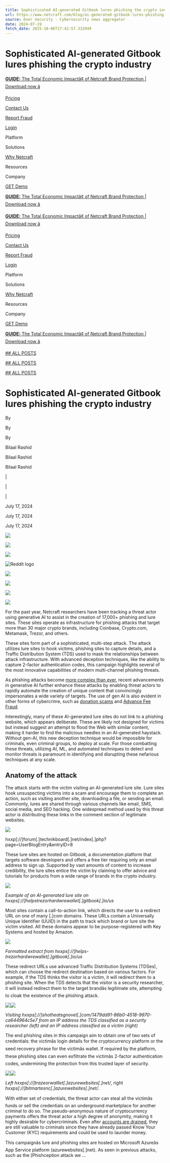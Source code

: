 ```yaml
---
title: Sophisticated AI-generated Gitbook lures phishing the crypto industry
url: https://www.netcraft.com/blog/ai-generated-gitbook-lures-phishing-the-crypto-industry/
source: Over Security - Cybersecurity news aggregator
date: 2024-07-19
fetch_date: 2025-10-06T17:42:57.332949
---
```


# Sophisticated AI-generated Gitbook lures phishing the crypto industry

[**GUIDE:** The Total Economic Impactâ¢ of Netcraft Brand Protection | Download now â](../lp/forrester-tei-study)

[Pricing](../get-pricing)

[Contact Us](../contact)

[Report Fraud](https://report.netcraft.com/)

[Login](https://services.netcraft.com/)

Platform

Solutions

[Why Netcraft](../why-netcraft)

Resources

Company

[GET Demo](../book-a-demo)

[**GUIDE:** The Total Economic Impactâ¢ of Netcraft Brand Protection | Download now â](../lp/forrester-tei-study)

[**GUIDE:** The Total Economic Impactâ¢ of Netcraft Brand Protection | Download now â](../lp/forrester-tei-study)

[Pricing](../get-pricing)

[Contact Us](../contact)

[Report Fraud](https://report.netcraft.com/)

[Login](https://services.netcraft.com/)

Platform

Solutions

[Why Netcraft](../why-netcraft)

Resources

Company

[GET Demo](../book-a-demo)

[**GUIDE:** The Total Economic Impactâ¢ of Netcraft Brand Protection | Download now â](../lp/forrester-tei-study)

[## ALL POSTS](../resources/blog)

[## ALL POSTS](../resources/blog)

[## ALL POSTS](../resources/blog)

# Sophisticated AI-generated Gitbook lures phishing the crypto industry

By

By

By

Bilaal Rashid

Bilaal Rashid

Bilaal Rashid

|

|

|

July 17, 2024

July 17, 2024

July 17, 2024

![](https://framerusercontent.com/images/jxxRGtMLzq6QxJ4GYRCCbx2QFQ.svg?width=27&height=28)

![](https://framerusercontent.com/images/qxE8AF5N0tvgi2NQPrJxo2Fjec8.svg?width=27&height=28)

![](https://framerusercontent.com/images/iPf6JKc4mxyBKQ0kzbQ3awaw.svg?width=27&height=28)

![Reddit logo](https://framerusercontent.com/images/SgQ1svDD2syGHlolx4eeBq0UPA.svg?width=28&height=29)

![](https://framerusercontent.com/images/OvIZoc9zdYHfrOLzrAEwSXY9ro.png?width=1424&height=718)

![](https://framerusercontent.com/images/OvIZoc9zdYHfrOLzrAEwSXY9ro.png?width=1424&height=718)

![](https://framerusercontent.com/images/OvIZoc9zdYHfrOLzrAEwSXY9ro.png?width=1424&height=718)

![](https://framerusercontent.com/images/OvIZoc9zdYHfrOLzrAEwSXY9ro.png?width=1424&height=718)

For the past year, Netcraft researchers have been tracking a threat actor using generative AI to assist in the creation of 17,000+ phishing and lure sites. These sites operate as infrastructure for phishing attacks that target more than 30 major crypto brands, including Coinbase, Crypto.com, Metamask, Trezor, and others.

These sites form part of a sophisticated, multi-step attack. The attack utilizes lure sites to hook victims, phishing sites to capture details, and a Traffic Distribution System (TDS) used to mask the relationships between attack infrastructure. With advanced deception techniques, like the ability to capture 2-factor authentication codes, this campaign highlights several of the most innovative capabilities of modern multi-channel phishing threats.

As phishing attacks become [more complex than ever](https://www.netcraft.com/blog/popular-email-platform-used-to-impersonate-itself/), recent advancements in generative AI further enhance these attacks by enabling threat actors to rapidly automate the creation of unique content that convincingly impersonates a wide variety of targets. The use of gen AI is also evident in other forms of cybercrime, such as [donation scams](https://www.netcraft.com/blog/trumped-up-crypto-donation-scams/) and [Advance Fee Fraud](https://www.netcraft.com/blog/flipping-the-script-on-pig-butchering/).

Interestingly, many of these AI-generated lure sites do not link to a phishing website, which appears deliberate. These are likely not designed for victims but instead suggest an attempt to flood the Web with similar content, making it harder to find the malicious needles in an AI-generated haystack. Without gen-AI, this new deception technique would be impossible for criminals, even criminal groups, to deploy at scale. For those combatting these threats, utilizing AI, ML, and automated techniques to detect and monitor threats is paramount in identifying and disrupting these nefarious techniques at any scale.

## Anatomy of the attack

The attack starts with the victim visiting an AI-generated lure site. Lure sites hook unsuspecting victims into a scam and encourage them to complete an action, such as visiting another site, downloading a file, or sending an email. Commonly, lures are shared through various channels like email, SMS, social media, and SEO hacking. One widespread method used by this threat actor is distributing these links in the comment section of legitimate websites.

![](https://framerusercontent.com/images/RdIzghkGqsOeB3oStmJmKMU3qf0.png?width=1423&height=934)

hxxp[://]forum[.]technikboard[.]net/index[.]php?page=UserBlogEntry&entryID=8

These lure sites are hosted on Gitbook, a documentation platform that targets software developers and offers a free tier requiring only an email address to sign up. Supported by vast amounts of content to increase credibility, the lure sites entice the victim by claiming to offer advice and tutorials for products from a wide range of brands in the crypto industry.

![](https://framerusercontent.com/images/mVrT3UUYimHYhoXARsaovWfx9Y.png?width=1024&height=768)

*Example of an AI-generated lure site on hxxps[://]helpstrezorhardwrewallet[.]gitbook[.]io/us*

Most sites contain a call-to-action link, which directs the user to a redirect URL on one of many [.]com domains. These URLs contain a Universally Unique Identifier (UUID) in the path to track which brand or lure site the victim visited. All these domains appear to be purpose-registered with Key Systems and hosted by Amazon.

![](https://framerusercontent.com/images/mOCs2cx6GpPc7MqVjNGXkjld6U.png?width=1024&height=279)

*Formatted extract from hxxps[://]helps-trezorhardwrewallet[.]gitbook[.]io/us*

These redirect URLs use advanced Traffic Distribution Systems (TDSes), which can choose the redirect destination based on various factors. For example, if the TDS thinks the visitor is a victim, it will redirect them to a phishing site. When the TDS detects that the visitor is a security researcher, it will instead redirect them to the target brandâs legitimate site, attempting to cloak the existence of the phishing attack.

![](https://framerusercontent.com/images/ArsnTJwGUvLx5MvJX762ivO9Xw.png?width=1024&height=688)![](https://framerusercontent.com/images/Ks4nw7XeXdw2N5Cerbu2SVAs7zk.png?width=484&height=363)

*Visiting hxxps[://]shotheatsgnovel[.]com/1479dd91-86b0-4518-9970-ca644964c5e7 from an IP address the TDS classified as a security researcher (left) and an IP address classified as a victim (right)*

The end phishing sites in this campaign aim to obtain one of two sets of credentials: the victimâs login details for the cryptocurrency platform or the seed recovery phrase for the victimâs wallet. If required by the platform, these phishing sites can even exfiltrate the victimâs 2-factor authentication codes, undermining the protection from this trusted layer of security.

![](https://framerusercontent.com/images/lqkbuWOn3hgTv2nZyRtl6N8jQc.png?width=1024&height=697)![](https://framerusercontent.com/images/OC3F4pGIV5nG7egXGir0PjpawNU.png?width=1024&height=768)

*Left hxxps[://]trazeorwalllet[.]azurewebsites[.]net/*, right *hxxps[://]bitmartesnc[.]azurewebsites[.]net/*.

With either set of credentials, the threat actor can steal all the victimâs funds or sell the credentials on an underground marketplace for another criminal to do so. The pseudo-anonymous nature of cryptocurrency payments offers the threat actor a high degree of anonymity, making it highly desirable for cybercriminals. Even after [accounts are drained](https://www.netcraft.com/blog/ipfs-powered-crypto-drainer-scams-leveraging-look-alike-cdns/), they are still valuable to criminals since they have already passed Know Your Customer (KYC) requirements and could be used to launder money.

This campaignâs lure and phishing sites are hosted on Microsoft Azureâs App Service platform (azurewebsites[.]net). As seen in previous attacks, such as the [Phishception attack we ...